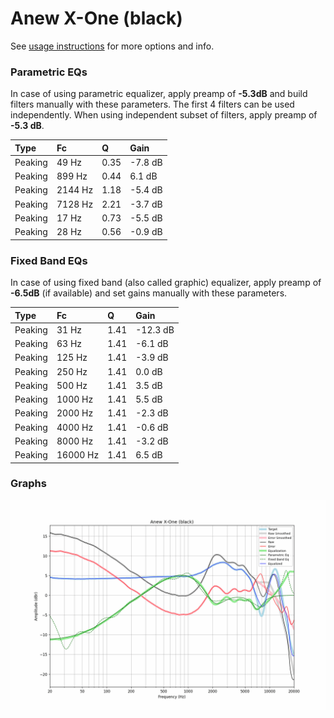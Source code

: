 # Anew X-One (black)
See [usage instructions](https://github.com/jaakkopasanen/AutoEq#usage) for more options and info.

### Parametric EQs
In case of using parametric equalizer, apply preamp of **-5.3dB** and build filters manually
with these parameters. The first 4 filters can be used independently.
When using independent subset of filters, apply preamp of **-5.3 dB**.

| Type    | Fc      |    Q | Gain    |
|:--------|:--------|:-----|:--------|
| Peaking | 49 Hz   | 0.35 | -7.8 dB |
| Peaking | 899 Hz  | 0.44 | 6.1 dB  |
| Peaking | 2144 Hz | 1.18 | -5.4 dB |
| Peaking | 7128 Hz | 2.21 | -3.7 dB |
| Peaking | 17 Hz   | 0.73 | -5.5 dB |
| Peaking | 28 Hz   | 0.56 | -0.9 dB |

### Fixed Band EQs
In case of using fixed band (also called graphic) equalizer, apply preamp of **-6.5dB**
(if available) and set gains manually with these parameters.

| Type    | Fc       |    Q | Gain     |
|:--------|:---------|:-----|:---------|
| Peaking | 31 Hz    | 1.41 | -12.3 dB |
| Peaking | 63 Hz    | 1.41 | -6.1 dB  |
| Peaking | 125 Hz   | 1.41 | -3.9 dB  |
| Peaking | 250 Hz   | 1.41 | 0.0 dB   |
| Peaking | 500 Hz   | 1.41 | 3.5 dB   |
| Peaking | 1000 Hz  | 1.41 | 5.5 dB   |
| Peaking | 2000 Hz  | 1.41 | -2.3 dB  |
| Peaking | 4000 Hz  | 1.41 | -0.6 dB  |
| Peaking | 8000 Hz  | 1.41 | -3.2 dB  |
| Peaking | 16000 Hz | 1.41 | 6.5 dB   |

### Graphs
![](./Anew%20X-One%20(black).png)
